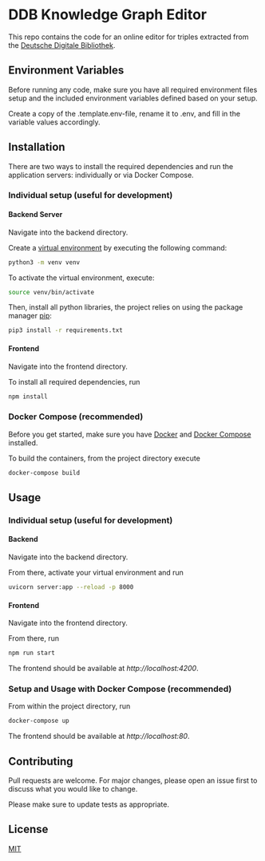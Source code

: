 # DDB Knowledge Graph Editor

This repo contains the code for an online editor for
triples extracted from the [Deutsche Digitale Bibliothek](https://www.deutsche-digitale-bibliothek.de/).

## Environment Variables

Before running any code, make sure you have all required environment files setup and the included environment variables defined based on your setup.

Create a copy of the .template.env-file, rename it to .env, and fill in the variable values accordingly.

## Installation

There are two ways to install the required dependencies and
run the application servers:
individually or via Docker Compose.

### Individual setup (useful for development)

#### Backend Server

Navigate into the backend directory.

Create a [virtual environment](https://docs.python.org/3/library/venv.html)
by executing the following command:

```bash
python3 -m venv venv
```

To activate the virtual environment, execute:

```bash
source venv/bin/activate
```

Then, install all python libraries, the project relies on using
the package manager [pip](https://pip.pypa.io/en/stable/):

```bash
pip3 install -r requirements.txt
```

#### Frontend

Navigate into the frontend directory.

To install all required dependencies, run

```bash
npm install
```

### Docker Compose (recommended)

Before you get started, make sure you have
[Docker](https://www.docker.com/) and
[Docker Compose](https://docs.docker.com/compose/) installed.

To build the containers, from the project directory execute

```bash
docker-compose build
```

## Usage

### Individual setup (useful for development)

#### Backend

Navigate into the backend directory.

From there, activate your virtual environment and run

```bash
uvicorn server:app --reload -p 8000
```

#### Frontend

Navigate into the frontend directory.

From there, run

```bash
npm run start
```

The frontend should be available at _http://localhost:4200_.

### Setup and Usage with Docker Compose (recommended)

From within the project directory, run

```bash
docker-compose up
```

The frontend should be available at _http://localhost:80_.

## Contributing

Pull requests are welcome. For major changes, please open an issue first
to discuss what you would like to change.

Please make sure to update tests as appropriate.

## License

[MIT](https://choosealicense.com/licenses/mit/)
